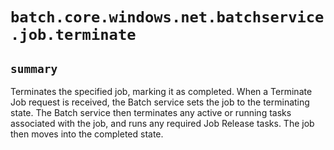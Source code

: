 # `batch.core.windows.net.batchservice.job.terminate`

## `summary`
Terminates the specified job, marking it as completed. When a Terminate Job request is received, the Batch service sets the job to the terminating state. The Batch service then terminates any active or running tasks associated with the job, and runs any required Job Release tasks. The job then moves into the completed state.


